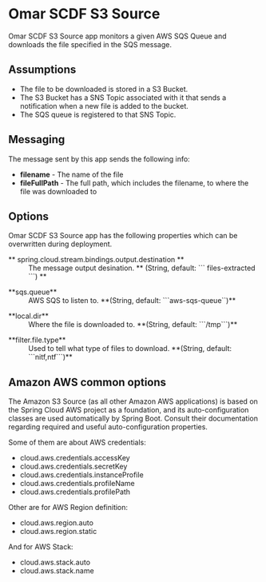 # Omar SCDF S3 Source
Omar SCDF S3 Source app monitors a given AWS SQS Queue and downloads the file specified in the SQS message.
## Assumptions ##
- The file to be downloaded is stored in a S3 Bucket.
- The S3 Bucket has a SNS Topic associated with it that sends a notification when a new file is added to the bucket.
- The SQS queue is registered to that SNS Topic.

## Messaging ##
The message sent by this app sends the following info:
- **filename** - The name of the file
- **fileFullPath** - The full path, which includes the filename, to where the file was downloaded to

## Options ##
Omar SCDF S3 Source app has the following properties which can be overwritten during deployment.
<dl>
  <dt>** spring.cloud.stream.bindings.output.destination **</dt>
  <dd>The message output desination. ** (String, default: ``` files-extracted ```) **</dd>
</dl>
<dl>
  <dt>**sqs.queue**</dt>
  <dd>AWS SQS to listen to. **(String, default: ```aws-sqs-queue``)**</dd>
</dl>
<dl>
  <dt>**local.dir**</dt>
  <dd>Where the file is downloaded to. **(String, default: ```/tmp```)**</dd>
</dl>
<dl>
  <dt>**filter.file.type**</dt>
  <dd>Used to tell what type of files to download. **(String, default: ```nitf,ntf```)**</dd>
</dl>

## Amazon AWS common options ##
The Amazon S3 Source (as all other Amazon AWS applications) is based on the Spring Cloud AWS project as a foundation, and its auto-configuration classes are used automatically by Spring Boot. Consult their documentation regarding required and useful auto-configuration properties.

Some of them are about AWS credentials:

- cloud.aws.credentials.accessKey
- cloud.aws.credentials.secretKey
- cloud.aws.credentials.instanceProfile
- cloud.aws.credentials.profileName
- cloud.aws.credentials.profilePath

Other are for AWS Region definition:

- cloud.aws.region.auto
- cloud.aws.region.static

And for AWS Stack:

- cloud.aws.stack.auto
- cloud.aws.stack.name
